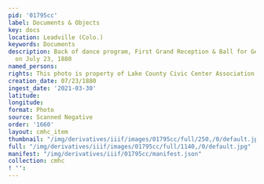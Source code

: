 ```yaml
---
pid: '01795cc'
label: Documents & Objects
key: docs
location: Leadville (Colo.)
keywords: Documents
description: Back of dance program, First Grand Reception & Ball for General Grant
  on July 23, 1880
named_persons: 
rights: This photo is property of Lake County Civic Center Association.
creation_date: 07/23/1880
ingest_date: '2021-03-30'
latitude: 
longitude: 
format: Photo
source: Scanned Negative
order: '1660'
layout: cmhc_item
thumbnail: "/img/derivatives/iiif/images/01795cc/full/250,/0/default.jpg"
full: "/img/derivatives/iiif/images/01795cc/full/1140,/0/default.jpg"
manifest: "/img/derivatives/iiif/01795cc/manifest.json"
collection: cmhc
! '': 
---
```

